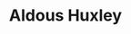 ---
title: "Aldous Huxley"
hashtag: "aldous-huxley"
born-on: 1894-07-26
died-on: 1963-11-22
tags:
  - English
  - Philosopher
  - Psychonaut
  - Writer
  - Human Being
  - dead at the moment
---